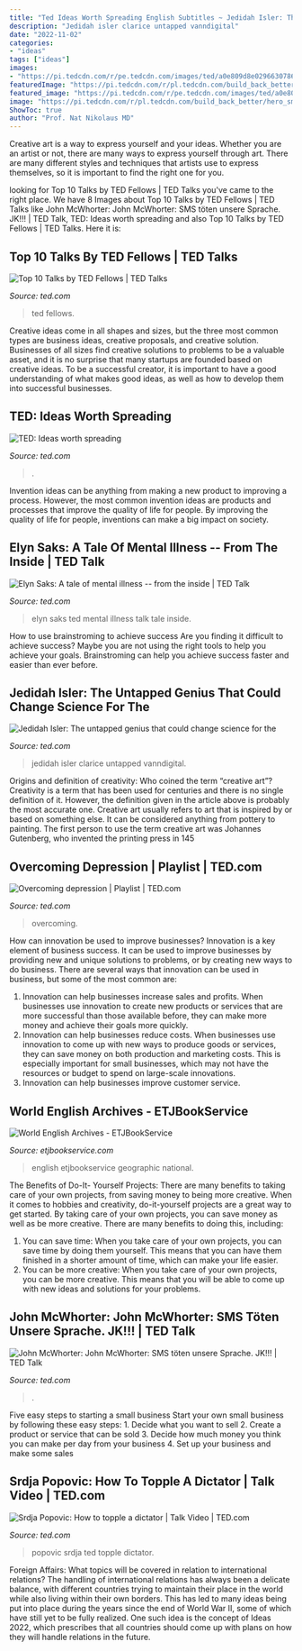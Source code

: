 ```yaml
---
title: "Ted Ideas Worth Spreading English Subtitles ~ Jedidah Isler: The Untapped Genius That Could Change Science For The"
description: "Jedidah isler clarice untapped vanndigital"
date: "2022-11-02"
categories:
- "ideas"
tags: ["ideas"]
images:
- "https://pi.tedcdn.com/r/pe.tedcdn.com/images/ted/a0e809d8e0296630786284a24efab02ad0dcf31d_1600x1200.jpg?c=1050%2C550&amp;amp;w=1050"
featuredImage: "https://pi.tedcdn.com/r/pl.tedcdn.com/build_back_better/hero_sm.png?w=700"
featured_image: "https://pi.tedcdn.com/r/pe.tedcdn.com/images/ted/a0e809d8e0296630786284a24efab02ad0dcf31d_1600x1200.jpg?c=1050%2C550&amp;amp;w=1050"
image: "https://pi.tedcdn.com/r/pl.tedcdn.com/build_back_better/hero_sm.png?w=700"
ShowToc: true
author: "Prof. Nat Nikolaus MD"
---
```



Creative art is a way to express yourself and your ideas. Whether you are an artist or not, there are many ways to express yourself through art. There are many different styles and techniques that artists use to express themselves, so it is important to find the right one for you.

	

		
looking for Top 10 Talks by TED Fellows | TED Talks you've came to the right place. We have 8 Images about Top 10 Talks by TED Fellows | TED Talks like John McWhorter: John McWhorter: SMS töten unsere Sprache. JK!!! | TED Talk, TED: Ideas worth spreading and also Top 10 Talks by TED Fellows | TED Talks. Here it is:
		
    
## Top 10 Talks By TED Fellows | TED Talks

<img loading=lazy src="https://pi.tedcdn.com/r/talkstar-assets.s3.amazonaws.com/production/playlists/playlist_242/10_talks_by_ted_fellows.jpg?u[r]=2&amp;u[s]=0.5&amp;u[a]=0.8&amp;u[t]=0.03&amp;quality=82&amp;w=600c=1050%2C550&amp;amp;w=1050" onerror="this.onerror=null;this.src='https://tse3.mm.bing.net/th?id=OIP.Wj9fKwVZa1SnoGzSymQ8NgHaHa&amp;pid=15.1';" alt="Top 10 Talks by TED Fellows | TED Talks">

_Source: ted.com_

>ted fellows. 

	

Creative ideas come in all shapes and sizes, but the three most common types are business ideas, creative proposals, and creative solution. Businesses of all sizes find creative solutions to problems to be a valuable asset, and it is no surprise that many startups are founded based on creative ideas. To be a successful creator, it is important to have a good understanding of what makes good ideas, as well as how to develop them into successful businesses.

    
## TED: Ideas Worth Spreading

<img loading=lazy src="https://pi.tedcdn.com/r/pl.tedcdn.com/build_back_better/hero_sm.png?w=700" onerror="this.onerror=null;this.src='https://tse4.mm.bing.net/th?id=OIP.2-EiGGFAVSltzcy41tOrWgHaHa&amp;pid=15.1';" alt="TED: Ideas worth spreading">

_Source: ted.com_

>. 

	

Invention ideas can be anything from making a new product to improving a process. However, the most common invention ideas are products and processes that improve the quality of life for people. By improving the quality of life for people, inventions can make a big impact on society.

    
## Elyn Saks: A Tale Of Mental Illness -- From The Inside | TED Talk

<img loading=lazy src="https://pi.tedcdn.com/r/pe.tedcdn.com/images/ted/6beb5266e411afadb4598468ea211d9126f0782f_2880x1620.jpg?w=1200" onerror="this.onerror=null;this.src='https://tse2.mm.bing.net/th?id=OIP.gCSqUmaR619s8-XFphZeVAHaEK&amp;pid=15.1';" alt="Elyn Saks: A tale of mental illness -- from the inside | TED Talk">

_Source: ted.com_

>elyn saks ted mental illness talk tale inside. 

	

How to use brainstroming to achieve success
Are you finding it difficult to achieve success? Maybe you are not using the right tools to help you achieve your goals. Brainstroming can help you achieve success faster and easier than ever before.

    
## Jedidah Isler: The Untapped Genius That Could Change Science For The

<img loading=lazy src="https://pi.tedcdn.com/r/talkstar-photos.s3.amazonaws.com/uploads/9b919d6e-133a-46e7-9d62-242195100c3f/JedidahIsler_2015F-embed.jpg?w=1200" onerror="this.onerror=null;this.src='https://tse1.mm.bing.net/th?id=OIP.o8SzXe3CA9iPrORUUyosiAHaEK&amp;pid=15.1';" alt="Jedidah Isler: The untapped genius that could change science for the">

_Source: ted.com_

>jedidah isler clarice untapped vanndigital. 

	

Origins and definition of creativity: Who coined the term “creative art”?
Creativity is a term that has been used for centuries and there is no single definition of it. However, the definition given in the article above is probably the most accurate one. Creative art usually refers to art that is inspired by or based on something else. It can be considered anything from pottery to painting. The first person to use the term creative art was Johannes Gutenberg, who invented the printing press in 145
    
## Overcoming Depression | Playlist | TED.com

<img loading=lazy src="https://pi.tedcdn.com/r/pf.tedcdn.com/images/playlists/overcoming_depression_1200x627.jpg?c=1050,550&amp;w=1050" onerror="this.onerror=null;this.src='https://tse2.mm.bing.net/th?id=OIP.CQ16ZnBNECvkHb8NIHRO8QHaD3&amp;pid=15.1';" alt="Overcoming depression | Playlist | TED.com">

_Source: ted.com_

>overcoming. 

	

How can innovation be used to improve businesses?
Innovation is a key element of business success. It can be used to improve businesses by providing new and unique solutions to problems, or by creating new ways to do business. There are several ways that innovation can be used in business, but some of the most common are: 
1. Innovation can help businesses increase sales and profits. When businesses use innovation to create new products or services that are more successful than those available before, they can make more money and achieve their goals more quickly.
2. Innovation can help businesses reduce costs. When businesses use innovation to come up with new ways to produce goods or services, they can save money on both production and marketing costs. This is especially important for small businesses, which may not have the resources or budget to spend on large-scale innovations. 
3. Innovation can help businesses improve customer service.

    
## World English Archives - ETJBookService

<img loading=lazy src="https://www.etjbookservice.com/wp-content/uploads/worldenglishsecond.jpg" onerror="this.onerror=null;this.src='https://tse1.mm.bing.net/th?id=OIP.-BaRgiiBYnW3bnLnQitP2gHaIs&amp;pid=15.1';" alt="World English Archives - ETJBookService">

_Source: etjbookservice.com_

>english etjbookservice geographic national. 

	

The Benefits of Do-It- Yourself Projects: There are many benefits to taking care of your own projects, from saving money to being more creative.
When it comes to hobbies and creativity, do-it-yourself projects are a great way to get started. By taking care of your own projects, you can save money as well as be more creative. There are many benefits to doing this, including: 
1. You can save time: When you take care of your own projects, you can save time by doing them yourself. This means that you can have them finished in a shorter amount of time, which can make your life easier. 
2. You can be more creative: When you take care of your own projects, you can be more creative. This means that you will be able to come up with new ideas and solutions for your problems. 

    
## John McWhorter: John McWhorter: SMS Töten Unsere Sprache. JK!!! | TED Talk

<img loading=lazy src="https://pi.tedcdn.com/r/pe.tedcdn.com/images/ted/a0e809d8e0296630786284a24efab02ad0dcf31d_1600x1200.jpg?c=1050%2C550&amp;amp;w=1050" onerror="this.onerror=null;this.src='https://tse4.mm.bing.net/th?id=OIP.6QRXpEhAr7QjXwWHn4fuEgHaD4&amp;pid=15.1';" alt="John McWhorter: John McWhorter: SMS töten unsere Sprache. JK!!! | TED Talk">

_Source: ted.com_

>. 

	

Five easy steps to starting a small business
Start your own small business by following these easy steps: 1. Decide what you want to sell 2. Create a product or service that can be sold 3. Decide how much money you think you can make per day from your business 4. Set up your business and make some sales 
    
## Srdja Popovic: How To Topple A Dictator | Talk Video | TED.com

<img loading=lazy src="http://img.tedcdn.com/r/images.ted.com/images/ted/7356380a6f4fd42ddd4813ec3efaa3f4fa715d76_800x600.jpg?ll=1&amp;quality=89&amp;w=800" onerror="this.onerror=null;this.src='https://tse4.mm.bing.net/th?id=OIP.VoRQq8cTJN2irCAaQZCEFwHaFj&amp;pid=15.1';" alt="Srdja Popovic: How to topple a dictator | Talk Video | TED.com">

_Source: ted.com_

>popovic srdja ted topple dictator. 

	

Foreign Affairs: What topics will be covered in relation to international relations?
The handling of international relations has always been a delicate balance, with different countries trying to maintain their place in the world while also living within their own borders. This has led to many ideas being put into place during the years since the end of World War II, some of which have still yet to be fully realized. One such idea is the concept of Ideas 2022, which prescribes that all countries should come up with plans on how they will handle relations in the future.

